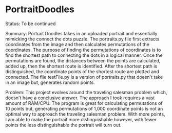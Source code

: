 # PortraitDoodles

Status: To be continued

Summary: Portrait Doodles takes in an uploaded portrait and essentially mimicking the connect the dots puzzle. The portraits.py file first extracts coordinates from the image and then calculates permutations of the coordinates. The purpose of finding the permutations of coordinates is to find the shortest path to connecting the dots in a logical manner. Once the permutations are found, the distances between the points are calculated, added up, then the shortest route is identified. After the shortest path is distinguished, the coordinate points of the shortest route are plotted and connected. The file testFile.py is a version of portraits.py that doesn't take in an image but, generates random points.

Problem: This project evolves around the traveling salesman problem which, doesn't have a conclusive answer. The approach I took requires a vast amount of RAM/CPU. The program is great for calculating permutations of 10 points but, generating permutations of 1,000 coordinate points is not an optimal way to approach the traveling salesman problem. With more points, I am able to make the portrait more distinguishable however, with fewer points the less distinguishable the portrait will turn out.

